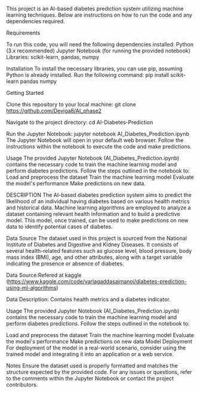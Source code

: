 
This project is an AI-based diabetes prediction system utilizing machine learning techniques. Below are instructions on how to run the code and any dependencies required.

Requirements

To run this code, you will need the following dependencies installed:
Python (3.x recommended)
Jupyter Notebook (for running the provided notebook)
Libraries: scikit-learn, pandas, numpy

Installation
To install the necessary libraries, you can use pip, assuming Python is already installed. Run the following command:
pip install scikit-learn pandas numpy

Getting Started

Clone this repository to your local machine:
git clone https://github.com/Deviga8/AI_phase2

Navigate to the project directory:
cd AI-Diabetes-Prediction

Run the Jupyter Notebook:
jupyter notebook AI_Diabetes_Prediction.ipynb
The Jupyter Notebook will open in your default web browser. Follow the instructions within the notebook to execute the code and make predictions.

Usage
The provided Jupyter Notebook (AI_Diabetes_Prediction.ipynb) contains the necessary code to train the machine learning model and perform diabetes predictions. Follow the steps outlined in the notebook to:
Load and preprocess the dataset
Train the machine learning model
Evaluate the model's performance
Make predictions on new data.

DESCRIPTION 
The AI-based diabetes prediction system aims to predict the likelihood of an individual having diabetes based on various health metrics and historical data. Machine learning algorithms are employed to analyze a dataset containing relevant health information and to build a predictive model. This model, once trained, can be used to make predictions on new data to identify potential cases of diabetes.

Data Source
The dataset used in this project is sourced from the National Institute of Diabetes and Digestive and Kidney Diseases. It consists of several health-related features such as glucose level, blood pressure, body mass index (BMI), age, and other attributes, along with a target variable indicating the presence or absence of diabetes.

Data Source:Refered at kaggle (https://www.kaggle.com/code/yarlagaddasaimanoj/diabetes-prediction-using-ml-algorithms)

Data Description: Contains health metrics and a diabetes indicator.

Usage
The provided Jupyter Notebook (AI_Diabetes_Prediction.ipynb) contains the necessary code to train the machine learning model and perform diabetes predictions. Follow the steps outlined in the notebook to:

Load and preprocess the dataset
Train the machine learning model
Evaluate the model's performance
Make predictions on new data
Model Deployment
For deployment of the model in a real-world scenario, consider using the trained model and integrating it into an application or a web service.

Notes
Ensure the dataset used is properly formatted and matches the structure expected by the provided code.
For any issues or questions, refer to the comments within the Jupyter Notebook or contact the project contributors.
